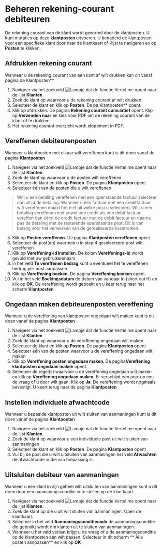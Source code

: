 # Beheren rekening-courant debiteuren

De rekening courant van de klant wordt gevormd door de klantposten. U kunt mutaties op deze **klantposten** uitvoeren.
U benaderd de klantposten voor een specifieke klant door naar de klantkaart of -lijst te navigeren en op **Posten** te klikken. 

## Afdrukken rekening courant

Wanneer u de rekening courant van een kant af wilt drukken kan dit vanaf pagina de Klantposten**

1. Navigeer via het zoekveld ![Lampje dat de functie Vertel me opent](https://docs.microsoft.com/nl-NL/dynamics365/business-central/media/ui-search/search_small.png "Vertel me wat u wilt doen") naar de lijst **Klanten**.
2. Zoek de klant op waarvoor u de rekening courant af wilt drukken
3. Selecteer de klant en klik op **Posten**. De pa Klantposten** opent. 
4. Klik op afdrukken. De pagina **Rekening courant cumulatief** opent. Klip op **Verzenden naar**  en kies voor PDF om de rekening courant van de klant of te drukken. 
5. Het rekening courant overzicht wordt elopement in PDF. 

## Vereffenen debiteurenposten 

Wanneer u klantposten met elkaar wilt vereffenen kunt is dit doen vanaf de pagina **Klantposten**

1. Navigeer via het zoekveld ![Lampje dat de functie Vertel me opent](https://docs.microsoft.com/nl-NL/dynamics365/business-central/media/ui-search/search_small.png "Vertel me wat u wilt doen") naar de lijst **Klanten**.
2. Zoek de klant op waarvoor u de posten wilt vereffenen
3. Selecteer de klant en klik op **Posten**. De pagina **Klantposten** opent
4. Selecteer één van de posten die u wilt vereffenen. 
>Wilt u een betaling vereffenen met een openstaande factuur selecteer dan altijd de betaling. Wanneer u een factuur met een creditfactuur wilt vereffenen maakt het niet uit welke post u selecteert. Wilt u een betaling vereffenen met zowel een credit als een debit factuur, vereffen dan éérst de credit factuur met de debit factuur en daarna pas de betaling met de resterende openstaande post. Dit is van belang voor het verwerken van de gerealiseerde kasstromen. 
5. Klik op **Posten vereffenen**. De pagina **Klantposten vereffenen** opent
6. Selecteer de post(en) waarmee u in stap 4 geselecteerd post wilt vereffenen
7. Klik op **Vereffening-id instellen**. De kolom **Vereffenings-id** wordt gevuld met uw gebruikersnaam
8. In het veld **Te vereffenen bedrag** kunt u eventueel het te vereffenen bedrag per post aanpassen
9. Klik op **Vereffening boeken**. De pagina **Vereffening boeken** opent. 
10. Vul in het veld **Boekingsdatum** de datum van vandaar in (short cut H) en klik op **OK**. De vereffening wordt geboekt en u keer terug naar het scherm **Klantposten**
 
## Ongedaan maken debiteurenposten vereffening 

Wanneer u de vereffening van klantposten ongedaan wilt maken kunt is dit doen vanaf de pagina **Klantposten**

1. Navigeer via het zoekveld ![Lampje dat de functie Vertel me opent](https://docs.microsoft.com/nl-NL/dynamics365/business-central/media/ui-search/search_small.png "Vertel me wat u wilt doen") naar de lijst **Klanten**.
2. Zoek de klant op waarvoor u de vereffening ongedaan wilt maken
3. Selecteer de klant en klik op **Posten**. De pagina **Klantposten** opent
4. Selecteer één van de posten waarvoor u de vereffening ongedaan wilt maken
5. Klik op **Vereffening posten ongedaan maken**. De pagina**Vereffening klantposten ongedaan maken** opent.
6. Selecteer de regel(s) waarvoor u de vereffening ongedaan wilt maken en klik op **Vereffening ongedaan maken**. Er verschijnt een pop-up met de vraag of u door wilt gaan. Klik op **Ja**. De vereffening wordt nogmaals bevestigt. U keert terug naar de pagina **Klantposten**

## Instellen individuele afwachtcode

Wanneer u bepaalde klantposten uit wilt sluiten van aanmaningen kunt is dit doen vanaf de pagina **Klantposten**

1. Navigeer via het zoekveld ![Lampje dat de functie Vertel me opent](https://docs.microsoft.com/nl-NL/dynamics365/business-central/media/ui-search/search_small.png "Vertel me wat u wilt doen") naar de lijst **Klanten**.
2. Zoek de klant op waarvoor u een individuele post uit wilt sluiten van aanmaningen
3. Selecteer de klant en klik op **Posten**. De pagina **Klantposten** opent
4. Vul bij de post die u wilt uitsluiten van aanmaningen het veld **Afwachten** de afwachtcode in die van toepassing is. 

## Uitsluiten debiteur van aanmaningen

Wanneer u een klant in zijn geheel wilt uitsluiten van aanmaningen kunt u dit doen door een aanmaningsconditie in te stellen op de klantkaart.

1. Navigeer via het zoekveld ![Lampje dat de functie Vertel me opent](https://docs.microsoft.com/nl-NL/dynamics365/business-central/media/ui-search/search_small.png "Vertel me wat u wilt doen") naar de lijst **Klanten**.
2. Zoek de klant op die u uit wilt sluiten van aanmaningen. Open de klantkaart. 
3. Selecteer in het veld **Aanmaningsconditiecode** de aanmaningsconditie die gebruikt wordt om klanten uit te sluiten van aanmaningen. 
4. Wanneer u het veld verlaat krijgt u de vraag of u de aanmaningsconditie op de klantposten aan wilt passen. Selecteer in dit scherm ** Alle posten aanpassen** en klik op **OK**
<!--stackedit_data:
eyJoaXN0b3J5IjpbMTI2NDkwNjQ1MiwxODE3OTk5MDIwXX0=
-->
